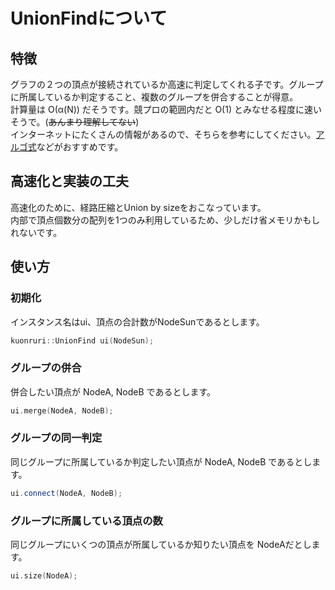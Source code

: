 # UnionFindについて  
## 特徴  
グラフの２つの頂点が接続されているか高速に判定してくれる子です。グループに所属しているか判定すること、複数のグループを併合することが得意。  
計算量は O(α(N)) だそうです。競プロの範囲内だと O(1) とみなせる程度に速いそうで。(~~あんまり理解してない~~)  
インターネットにたくさんの情報があるので、そちらを参考にしてください。[アルゴ式](https://algo-method.com/descriptions/132)などがおすすめです。  
## 高速化と実装の工夫  
高速化のために、経路圧縮とUnion by sizeをおこなっています。  
内部で頂点個数分の配列を1つのみ利用しているため、少しだけ省メモリかもしれないです。  
## 使い方  
### 初期化  
インスタンス名はui、頂点の合計数がNodeSunであるとします。
``` cpp  
kuonruri::UnionFind ui(NodeSun);
```  
### グループの併合
併合したい頂点が NodeA, NodeB であるとします。  
``` cpp  
ui.merge(NodeA, NodeB);
```    
### グループの同一判定  
同じグループに所属しているか判定したい頂点が NodeA, NodeB であるとします。  
``` cpp  
ui.connect(NodeA, NodeB);
```  
### グループに所属している頂点の数  
同じグループにいくつの頂点が所属しているか知りたい頂点を NodeAだとします。  
``` cpp  
ui.size(NodeA);
```
